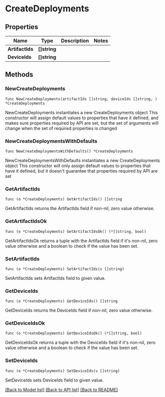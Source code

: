 # CreateDeployments

## Properties

Name | Type | Description | Notes
------------ | ------------- | ------------- | -------------
**ArtifactIds** | **[]string** |  | 
**DeviceIds** | **[]string** |  | 

## Methods

### NewCreateDeployments

`func NewCreateDeployments(artifactIds []string, deviceIds []string, ) *CreateDeployments`

NewCreateDeployments instantiates a new CreateDeployments object
This constructor will assign default values to properties that have it defined,
and makes sure properties required by API are set, but the set of arguments
will change when the set of required properties is changed

### NewCreateDeploymentsWithDefaults

`func NewCreateDeploymentsWithDefaults() *CreateDeployments`

NewCreateDeploymentsWithDefaults instantiates a new CreateDeployments object
This constructor will only assign default values to properties that have it defined,
but it doesn't guarantee that properties required by API are set

### GetArtifactIds

`func (o *CreateDeployments) GetArtifactIds() []string`

GetArtifactIds returns the ArtifactIds field if non-nil, zero value otherwise.

### GetArtifactIdsOk

`func (o *CreateDeployments) GetArtifactIdsOk() (*[]string, bool)`

GetArtifactIdsOk returns a tuple with the ArtifactIds field if it's non-nil, zero value otherwise
and a boolean to check if the value has been set.

### SetArtifactIds

`func (o *CreateDeployments) SetArtifactIds(v []string)`

SetArtifactIds sets ArtifactIds field to given value.


### GetDeviceIds

`func (o *CreateDeployments) GetDeviceIds() []string`

GetDeviceIds returns the DeviceIds field if non-nil, zero value otherwise.

### GetDeviceIdsOk

`func (o *CreateDeployments) GetDeviceIdsOk() (*[]string, bool)`

GetDeviceIdsOk returns a tuple with the DeviceIds field if it's non-nil, zero value otherwise
and a boolean to check if the value has been set.

### SetDeviceIds

`func (o *CreateDeployments) SetDeviceIds(v []string)`

SetDeviceIds sets DeviceIds field to given value.



[[Back to Model list]](../README.md#documentation-for-models) [[Back to API list]](../README.md#documentation-for-api-endpoints) [[Back to README]](../README.md)


